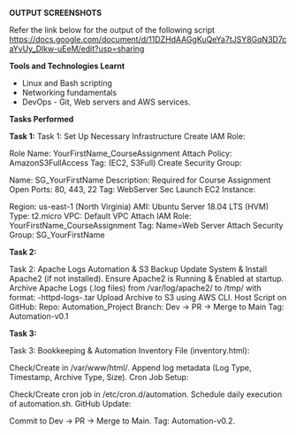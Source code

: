 **OUTPUT SCREENSHOTS**

Refer the link below for the output of the following script 
https://docs.google.com/document/d/11DZHdAAGgKuQeYa7tJSY8GqN3D7caYvUy_Dlkw-uEeM/edit?usp=sharing

**Tools and Technologies Learnt**

- Linux and Bash scripting
- Networking fundamentals
- DevOps - Git, Web servers and AWS services. 

**Tasks Performed**

**Task 1:**
Task 1: Set Up Necessary Infrastructure
Create IAM Role:

Role Name: YourFirstName_CourseAssignment
Attach Policy: AmazonS3FullAccess
Tag: (EC2, S3Full)
Create Security Group:

Name: SG_YourFirstName
Description: Required for Course Assignment
Open Ports: 80, 443, 22
Tag: WebServer Sec
Launch EC2 Instance:

Region: us-east-1 (North Virginia)
AMI: Ubuntu Server 18.04 LTS (HVM)
Type: t2.micro
VPC: Default VPC
Attach IAM Role: YourFirstName_CourseAssignment
Tag: Name=Web Server
Attach Security Group: SG_YourFirstName

**Task 2:**

Task 2: Apache Logs Automation & S3 Backup
Update System & Install Apache2 (if not installed).
Ensure Apache2 is Running & Enabled at startup.
Archive Apache Logs (.log files) from /var/log/apache2/ to /tmp/ with format:
<YourName>-httpd-logs-<timestamp>.tar
Upload Archive to S3 using AWS CLI.
Host Script on GitHub:
Repo: Automation_Project
Branch: Dev → PR → Merge to Main
Tag: Automation-v0.1

**Task 3:**

Task 3: Bookkeeping & Automation
Inventory File (inventory.html):

Check/Create in /var/www/html/.
Append log metadata (Log Type, Timestamp, Archive Type, Size).
Cron Job Setup:

Check/Create cron job in /etc/cron.d/automation.
Schedule daily execution of automation.sh.
GitHub Update:

Commit to Dev → PR → Merge to Main.
Tag: Automation-v0.2.
